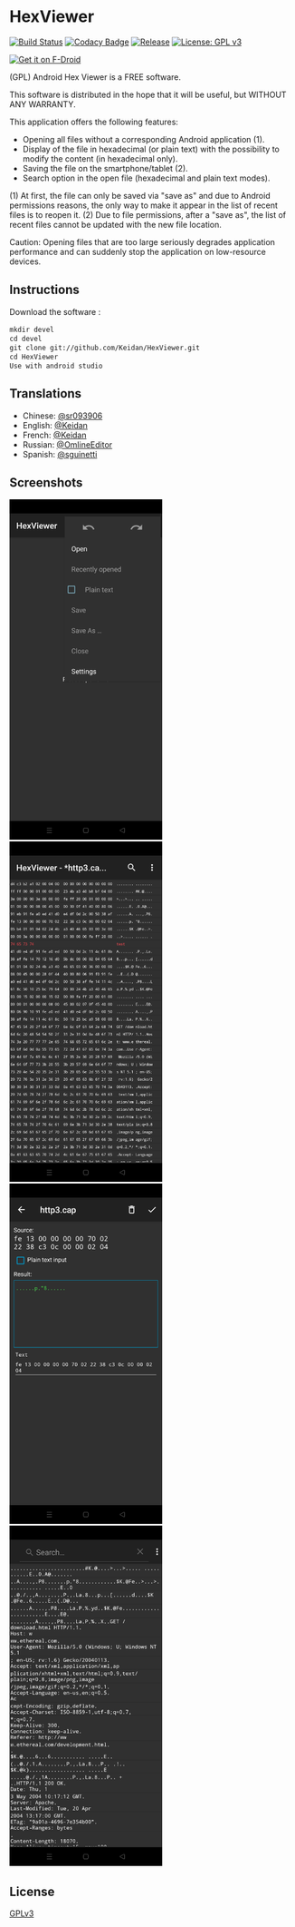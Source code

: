 # HexViewer
[![Build Status](https://travis-ci.com/Keidan/HexViewer.svg?branch=master)][travis]
[![Codacy Badge](https://app.codacy.com/project/badge/Grade/5eea72aaa59442b39e64749c5cb76872)][codacy]
[![Release](https://img.shields.io/github/v/release/Keidan/HexViewer.svg?logo=github)][releases]
[![License: GPL v3](https://img.shields.io/badge/License-GPLv3-blue.svg)][license]

[<img src="https://fdroid.gitlab.io/artwork/badge/get-it-on.png"
    alt="Get it on F-Droid"
    height="75">](https://f-droid.org/packages/fr.ralala.hexviewer)

(GPL) Android Hex Viewer is a FREE software.

This software is distributed in the hope that it will be useful, but WITHOUT ANY WARRANTY.

This application offers the following features:
*   Opening all files without a corresponding Android application (1).
*   Display of the file in hexadecimal (or plain text) with the possibility to modify the content (in hexadecimal only).
*   Saving the file on the smartphone/tablet (2).
*   Search option in the open file (hexadecimal and plain text modes).

(1) At first, the file can only be saved via "save as" and due to Android permissions reasons, the only way to make it appear in the list of recent files is to reopen it.
(2) Due to file permissions, after a "save as", the list of recent files cannot be updated with the new file location.

Caution: Opening files that are too large seriously degrades application performance and can suddenly stop the application on low-resource devices.

## Instructions
Download the software :

	mkdir devel
	cd devel
	git clone git://github.com/Keidan/HexViewer.git
	cd HexViewer
 	Use with android studio 
  
## Translations
*   Chinese: [@sr093906](https://github.com/sr093906) 
*   English: [@Keidan](https://github.com/Keidan)
*   French: [@Keidan](https://github.com/Keidan)
*   Russian: [@OmlineEditor](https://github.com/OmlineEditor)
*   Spanish: [@sguinetti](https://github.com/sguinetti)
	
## Screenshots
<img src="fastlane/metadata/android/en-US/images/phoneScreenshots/2.jpg" width="270px" height="600px" alt="Home screen">
<img src="fastlane/metadata/android/en-US/images/phoneScreenshots/4.jpg" width="270px" height="600px" alt="Hex display">
<img src="fastlane/metadata/android/en-US/images/phoneScreenshots/6.jpg" width="270px" height="600px" alt="Update mode">
<img src="fastlane/metadata/android/en-US/images/phoneScreenshots/8.jpg" width="270px" height="600px" alt="Plain display">

## License
[GPLv3](https://github.com/Keidan/HexViewer/blob/master/license.txt)

[travis]: https://travis-ci.com/Keidan/HexViewer
[releases]: https://github.com/Keidan/HexViewer/releases
[codacy]: https://www.codacy.com/gh/Keidan/HexViewer/dashboard?utm_source=github.com&amp;utm_medium=referral&amp;utm_content=Keidan/HexViewer&amp;utm_campaign=Badge_Grade
[license]: https://github.com/Keidan/HexViewer/blob/master/license.txt
